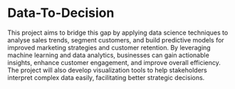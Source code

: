 # Data-To-Decision
This project aims to bridge this gap by applying 
data science techniques to analyse sales trends, segment customers, and 
build predictive models for improved marketing strategies and customer 
retention. By leveraging machine learning and data analytics, businesses 
can gain actionable insights, enhance customer engagement, and improve 
overall efficiency. The project will also develop visualization tools to help 
stakeholders interpret complex data easily, facilitating better strategic 
decisions.
